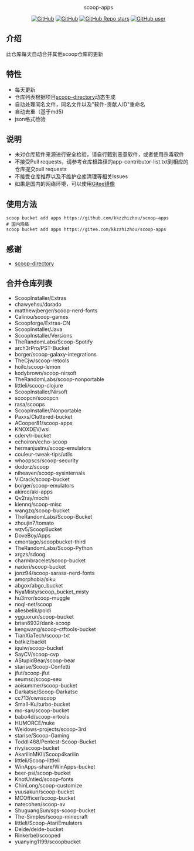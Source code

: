 <p align="center">
  scoop-apps
</p>
<p align="center">
  <a href="https://github.com/kkzzhizhou/scoop-apps/blob/main/LICENSE"><img alt="GitHub" src="https://img.shields.io/github/license/kkzzhizhou/scoop-apps?style=flat-square"/></a>
  <a href="https://github.com/kkzzhizhou/scoop-apps"><img alt="GitHub" src="https://img.shields.io/badge/Readme--Style-standard--repository-brightgreen?style=flat-square&color=f83500"/></a>
  <a href="https://github.com/kkzzhizhou/scoop-apps"><img alt="GitHub Repo stars" src="https://img.shields.io/github/stars/kkzzhizhou/scoop-apps?style=flat-square"/></a>
  <a href="https://github.com/kkzzhizhou"><img alt="GitHub user" src="https://img.shields.io/badge/author-kkzzhizhou-brightgreen?style=flat-square"/></a>
</p>


## 介绍

此仓库每天自动合并其他scoop仓库的更新

## 特性

- 每天更新
- 仓库列表根据项目[scoop-directory](https://github.com/rasa/scoop-directory)动态生成
- 自动处理同名文件，同名文件以及"软件-贡献人ID"重命名
- 自动去重（基于md5)
- json格式检验

## 说明

- 未对仓库软件来源进行安全检验，请自行甄别恶意软件，或者使用杀毒软件
- 不接受Pull requests，请参考仓库根路径的app-contributor-list.txt到相应的仓库提交pull requests
- 不接受仓库推荐以及不维护仓库清理等相关Issues
- 如果是国内的网络环境，可以使用[Gitee镜像](https://gitee.com/kkzzhizhou/scoop-apps)

## 使用方法

```
scoop bucket add apps https://github.com/kkzzhizhou/scoop-apps
# 国内网络
scoop bucket add apps https://gitee.com/kkzzhizhou/scoop-apps
```

## 感谢

- [scoop-directory](https://github.com/rasa/scoop-directory)

## 合并仓库列表

- ScoopInstaller/Extras
- chawyehsu/dorado
- matthewjberger/scoop-nerd-fonts
- Calinou/scoop-games
- Scoopforge/Extras-CN
- ScoopInstaller/Java
- ScoopInstaller/Versions
- TheRandomLabs/Scoop-Spotify
- arch3rPro/PST-Bucket
- borger/scoop-galaxy-integrations
- TheCjw/scoop-retools
- hoilc/scoop-lemon
- kodybrown/scoop-nirsoft
- TheRandomLabs/scoop-nonportable
- littleli/scoop-clojure
- ScoopInstaller/Nirsoft
- scoopcn/scoopcn
- rasa/scoops
- ScoopInstaller/Nonportable
- Paxxs/Cluttered-bucket
- ACooper81/scoop-apps
- KNOXDEV/wsl
- cderv/r-bucket
- echoiron/echo-scoop
- hermanjustnu/scoop-emulators
- couleur-tweak-tips/utils
- whoopscs/scoop-security
- dodorz/scoop
- niheaven/scoop-sysinternals
- ViCrack/scoop-bucket
- borger/scoop-emulators
- akirco/aki-apps
- Qv2ray/mochi
- kiennq/scoop-misc
- wangzq/scoop-bucket
- TheRandomLabs/Scoop-Bucket
- zhoujin7/tomato
- wzv5/ScoopBucket
- DoveBoy/Apps
- cmontage/scoopbucket-third
- TheRandomLabs/Scoop-Python
- xrgzs/sdoog
- charmbracelet/scoop-bucket
- naderi/scoop-bucket
- jonz94/scoop-sarasa-nerd-fonts
- amorphobia/siku
- abgox/abgo_bucket
- NyaMisty/scoop_bucket_misty
- hu3rror/scoop-muggle
- noql-net/scoop
- aliesbelik/poldi
- ygguorun/scoop-bucket
- brian6932/dank-scoop
- kengwang/scoop-ctftools-bucket
- TianXiaTech/scoop-txt
- batkiz/backit
- iquiw/scoop-bucket
- SayCV/scoop-cvp
- AStupidBear/scoop-bear
- starise/Scoop-Confetti
- jfut/scoop-jfut
- seumsc/scoop-seu
- aoisummer/scoop-bucket
- Darkatse/Scoop-Darkatse
- cc713/ownscoop
- Small-Ku/turbo-bucket
- mo-san/scoop-bucket
- babo4d/scoop-xrtools
- HUMORCE/nuke
- Weidows-projects/scoop-3rd
- starise/Scoop-Gaming
- Toddli468/Pentest-Scoop-Bucket
- rivy/scoop-bucket
- AkariiinMKII/Scoop4kariiin
- littleli/Scoop-littleli
- WinApps-share/WinApps-bucket
- beer-psi/scoop-bucket
- KnotUntied/scoop-fonts
- ChinLong/scoop-customize
- yuusakuri/scoop-bucket
- MCOfficer/scoop-bucket
- natecohen/scoop-av
- ShuguangSun/sgs-scoop-bucket
- The-Simples/scoop-minecraft
- littleli/Scoop-AtariEmulators
- Deide/deide-bucket
- Rinkerbel/scooped
- yuanying1199/scoopbucket
